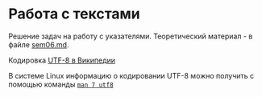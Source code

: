 # Работа с текстами

Решение задач на работу с указателями.
Теоретический материал - в файле [sem06.md](sem06.md).

Кодировка [UTF-8 в Википедии](https://ru.wikipedia.org/wiki/UTF-8) 

В системе Linux информацию о кодировании UTF-8 можно получить с помощью
команды [`man 7 utf8`](http://linux.die.net/man/7/utf8)

